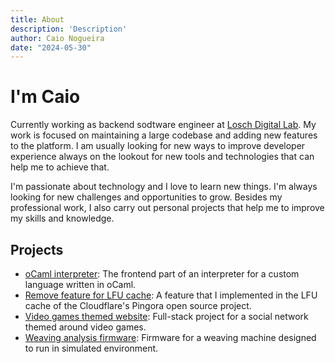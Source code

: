 ```yaml
---
title: About
description: 'Description'
author: Caio Nogueira
date: "2024-05-30"
---
```


# I'm Caio
Currently working as backend sodtware engineer at [Losch Digital Lab](https://loschdigitallab.lu/). My work is focused on maintaining a large codebase and adding new features to the platform. I am usually looking for new ways to improve developer experience always on the lookout for new tools and technologies that can help me to achieve that.

I'm passionate about technology and I love to learn new things. I'm always looking for new challenges and opportunities to grow. Besides my professional work, I also carry out personal projects that help me to improve my skills and knowledge.

## Projects

- [oCaml interpreter](https://github.com/Caio-Nogueira/oRs-interpreter): The frontend part of an interpreter for a custom language written in oCaml.
- [Remove feature for LFU cache](https://github.com/cloudflare/pingora/pull/208): A feature that I implemented in the LFU cache of the Cloudflare's Pingora open source project.
- [Video games themed website](https://github.com/Caio-Nogueira/Gameorama): Full-stack project for a social network themed around video games.
- [Weaving analysis firmware](https://github.com/Caio-Nogueira/Weaving-test): Firmware for a weaving machine designed to run in simulated environment.
